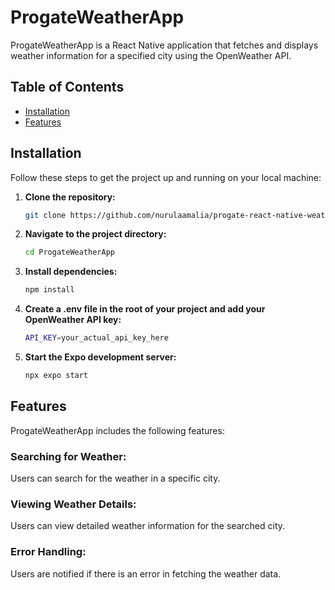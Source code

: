 # ProgateWeatherApp

ProgateWeatherApp is a React Native application that fetches and displays weather information for a specified city using the OpenWeather API.

## Table of Contents

- [Installation](#installation)
- [Features](#features)

## Installation

Follow these steps to get the project up and running on your local machine:

1. **Clone the repository:**
   ```bash
   git clone https://github.com/nurulaamalia/progate-react-native-weather-app.git
2. **Navigate to the project directory:**
   ```bash
   cd ProgateWeatherApp
3. **Install dependencies:**
   ```bash
   npm install
4.  **Create a .env file in the root of your project and add your OpenWeather API key:**
    ```bash
    API_KEY=your_actual_api_key_here
5. **Start the Expo development server:**
   ```bash
   npx expo start
## Features

ProgateWeatherApp includes the following features:

### Searching for Weather:
Users can search for the weather in a specific city.

### Viewing Weather Details:
Users can view detailed weather information for the searched city.

### Error Handling:
Users are notified if there is an error in fetching the weather data.